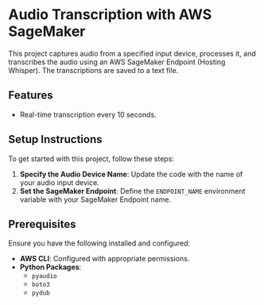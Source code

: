 # Audio Transcription with AWS SageMaker

This project captures audio from a specified input device, processes it, and transcribes the audio using an AWS SageMaker Endpoint (Hosting Whisper). The transcriptions are saved to a text file.

## Features
- Real-time transcription every 10 seconds.

## Setup Instructions
To get started with this project, follow these steps:

1. **Specify the Audio Device Name**: Update the code with the name of your audio input device.
2. **Set the SageMaker Endpoint**: Define the `ENDPOINT_NAME` environment variable with your SageMaker Endpoint name.

## Prerequisites
Ensure you have the following installed and configured:

- **AWS CLI**: Configured with appropriate permissions.
- **Python Packages**:
  - `pyaudio`
  - `boto3`
  - `pydub`

